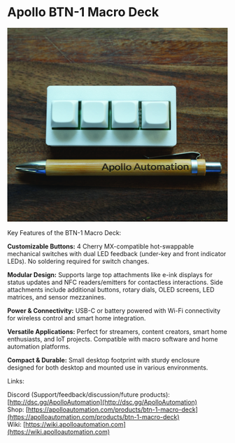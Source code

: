 # Apollo BTN-1 Macro Deck

![Apollo BTN-1](Apollo-BTN-1-Size.JPG)

Key Features of the BTN-1 Macro Deck:

**Customizable Buttons:** 4 Cherry MX-compatible hot-swappable mechanical switches with dual LED feedback (under-key and front indicator LEDs). No soldering required for switch changes.

**Modular Design:** Supports large top attachments like e-ink displays for status updates and NFC readers/emitters for contactless interactions. Side attachments include additional buttons, rotary dials, OLED screens, LED matrices, and sensor mezzanines.

**Power & Connectivity:** USB-C or battery powered with Wi-Fi connectivity for wireless control and smart home integration.

**Versatile Applications:** Perfect for streamers, content creators, smart home enthusiasts, and IoT projects. Compatible with macro software and home automation platforms.

**Compact & Durable:** Small desktop footprint with sturdy enclosure designed for both desktop and mounted use in various environments.

Links:

Discord (Support/feedback/discussion/future products): [http://dsc.gg/ApolloAutomation](http://dsc.gg/ApolloAutomation)  
Shop: [https://apolloautomation.com/products/btn-1-macro-deck](https://apolloautomation.com/products/btn-1-macro-deck)  
Wiki: [https://wiki.apolloautomation.com](https://wiki.apolloautomation.com)